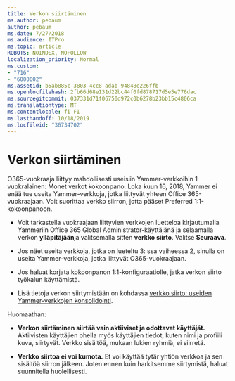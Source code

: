 ```yaml
---
title: Verkon siirtäminen
ms.author: pebaum
author: pebaum
ms.date: 7/27/2018
ms.audience: ITPro
ms.topic: article
ROBOTS: NOINDEX, NOFOLLOW
localization_priority: Normal
ms.custom:
- "716"
- "6000002"
ms.assetid: b5ab885c-3803-4cc8-adab-94848e226ffb
ms.openlocfilehash: 2fb66d68e131d22bc44f0fd878717d5e5e776dac
ms.sourcegitcommit: 037331d71f06750d972c0b6278b23bb15c4806ca
ms.translationtype: MT
ms.contentlocale: fi-FI
ms.lasthandoff: 10/18/2019
ms.locfileid: "36734702"
---
```

# <a name="network-migration"></a>Verkon siirtäminen

O365-vuokraaja liittyy mahdollisesti useisiin Yammer-verkkoihin 1 vuokralainen: Monet verkot kokoonpano. Loka kuun 16, 2018, Yammer ei enää tue useita Yammer-verkkoja, jotka liittyvät yhteen Office 365-vuokraajaan. Voit suorittaa verkko siirron, jotta pääset Preferred 1:1-kokoonpanoon.
  
- Voit tarkastella vuokraajaan liittyvien verkkojen luetteloa kirjautumalla Yammeriin Office 365 Global Administrator-käyttäjänä ja selaamalla verkon **ylläpitäjään**ja valitsemalla sitten **verkko siirto**. Valitse **Seuraava**.

- Jos näet useita verkkoja, jotka on lueteltu 3: ssa vaiheessa 2, sinulla on useita Yammer-verkkoja, jotka liittyvät O365-vuokraajaan.

- Jos haluat korjata kokoonpanon 1:1-konfiguraatiolle, jatka verkon siirto työkalun käyttämistä.

- Lisä tietoja verkon siirtymistään on kohdassa [verkko siirto: useiden Yammer-verkkojen konsolidointi](https://docs.microsoft.com/yammer/configure-your-yammer-network/consolidate-multiple-yammer-networks).

Huomaathan:
  
- **Verkon siirtäminen siirtää vain aktiiviset ja odottavat käyttäjät.** Aktiivisten käyttäjien ohella myös käyttäjien tiedot, kuten nimi ja profiili kuva, siirtyvät. Verkko sisältöä, mukaan lukien ryhmiä, ei siirretä.

- **Verkko siirtoa ei voi kumota.** Et voi käyttää tytär yhtiön verkkoa ja sen sisältöä siirron jälkeen. Joten ennen kuin harkitsemme siirtymistä, haluat suunnitella huolellisesti.
